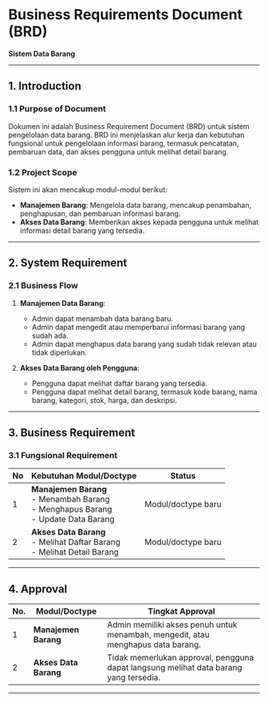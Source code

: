 # **Business Requirements Document (BRD)**  
**Sistem Data Barang**  

---

## **1. Introduction**  

### **1.1 Purpose of Document**  
Dokumen ini adalah Business Requirement Document (BRD) untuk sistem pengelolaan data barang. BRD ini menjelaskan alur kerja dan kebutuhan fungsional untuk pengelolaan informasi barang, termasuk pencatatan, pembaruan data, dan akses pengguna untuk melihat detail barang.  

### **1.2 Project Scope**  
Sistem ini akan mencakup modul-modul berikut:  
- **Manajemen Barang**: Mengelola data barang, mencakup penambahan, penghapusan, dan pembaruan informasi barang.  
- **Akses Data Barang**: Memberikan akses kepada pengguna untuk melihat informasi detail barang yang tersedia.  

---

## **2. System Requirement**  

### **2.1 Business Flow**  

1. **Manajemen Data Barang**:  
   - Admin dapat menambah data barang baru.  
   - Admin dapat mengedit atau memperbarui informasi barang yang sudah ada.  
   - Admin dapat menghapus data barang yang sudah tidak relevan atau tidak diperlukan.  

2. **Akses Data Barang oleh Pengguna**:  
   - Pengguna dapat melihat daftar barang yang tersedia.  
   - Pengguna dapat melihat detail barang, termasuk kode barang, nama barang, kategori, stok, harga, dan deskripsi.  

---

## **3. Business Requirement**  

### **3.1 Fungsional Requirement**  

| No | Kebutuhan Modul/Doctype                | Status             |  
|----|----------------------------------------|--------------------|  
| 1  | **Manajemen Barang**<br>- Menambah Barang<br>- Menghapus Barang<br>- Update Data Barang | Modul/doctype baru |  
| 2  | **Akses Data Barang**<br>- Melihat Daftar Barang<br>- Melihat Detail Barang | Modul/doctype baru |  

---

## **4. Approval**  

| No. | Modul/Doctype           | Tingkat Approval                                             |  
|-----|--------------------------|------------------------------------------------------------|  
| 1   | **Manajemen Barang**     | Admin memiliki akses penuh untuk menambah, mengedit, atau menghapus data barang. |  
| 2   | **Akses Data Barang**    | Tidak memerlukan approval, pengguna dapat langsung melihat data barang yang tersedia. |  

---